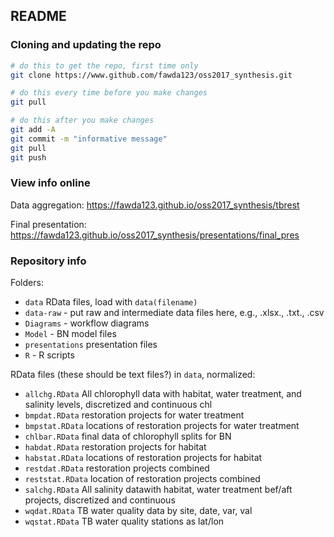 
## README

### Cloning and updating the repo

```bash
# do this to get the repo, first time only
git clone https://www.github.com/fawda123/oss2017_synthesis.git

# do this every time before you make changes
git pull

# do this after you make changes
git add -A
git commit -m "informative message"
git pull
git push
```
### View info online

Data aggregation: <https://fawda123.github.io/oss2017_synthesis/tbrest>

Final presentation: <https://fawda123.github.io/oss2017_synthesis/presentations/final_pres>

### Repository info

Folders:

* `data` RData files, load with `data(filename)`
* `data-raw` - put raw and intermediate data files here, e.g., .xlsx., .txt., .csv
* `Diagrams` - workflow diagrams
* `Model` - BN model files
* `presentations` presentation files
* `R` - R scripts

RData files (these should be text files?) in `data`, normalized:

* `allchg.RData` All chlorophyll data with habitat, water treatment, and salinity levels, discretized and continuous chl
* `bmpdat.RData` restoration projects for water treatment
* `bmpstat.RData` locations of restoration projects for water treatment
* `chlbar.RData` final data of chlorophyll splits for BN
* `habdat.RData` restoration projects for habitat
* `habstat.RData` locations of restoration projects for habitat
* `restdat.RData` restoration projects combined
* `reststat.RData` location of restoration projects combined
* `salchg.RData` All salinity datawith habitat, water treatment bef/aft projects, discretized and continuous
* `wqdat.RData` TB water quality data by site, date, var, val
* `wqstat.RData` TB water quality stations as lat/lon
